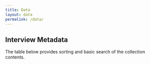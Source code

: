 ```yaml
---
title: Data
layout: data
permalink: /data/
---
```


## Interview Metadata

The table below provides sorting and basic search of the collection contents. 
